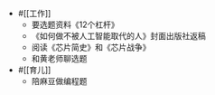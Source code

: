 - #[[工作]]
    - 要选题资料《12个杠杆》
    - 《如何做不被人工智能取代的人》封面出版社返稿
    - 阅读《芯片简史》和《芯片战争》
    - 和黄老师聊选题
- #[[育儿]]
    - 陪麻豆做编程题
